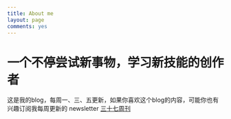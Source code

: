 ```yaml
---
title: About me
layout: page
comments: yes
---
```

  
# 一个不停尝试新事物，学习新技能的创作者
这是我的blog，每周一、三、五更新，如果你喜欢这个blog的内容，可能你也有兴趣订阅我每周更新的 newsletter [三十七周刊](https://kun37.zhubai.love/)